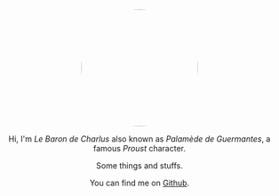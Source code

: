 ---
---

<br>
<br>
<center><img src="https://avatars.githubusercontent.com/u/91135191?v=4" style="border-radius: 50%; height: 15em;">

Hi, I'm *Le Baron de Charlus* also known as *Palamède de Guermantes*, a famous *Proust* character.

Some things and stuffs.

You can find me on [Github](https://github.com/lebarondecharlus).
</center>
